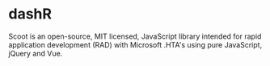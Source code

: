 # dashR
Scoot is an open-source, MIT licensed, JavaScript library intended for rapid application development (RAD) with Microsoft .HTA's using pure JavaScript, jQuery and Vue.
